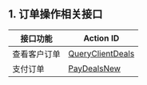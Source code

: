 ## 1. 订单操作相关接口
| 接口功能   | Action ID            |
| ------ | -------------------- |
| 查看客户订单 | [QueryClientDeals](http://tce.fsphere.cn/document/api/563/8070) |
| 支付订单   | [PayDealsNew](http://tce.fsphere.cn/document/api/563/8071)      |

